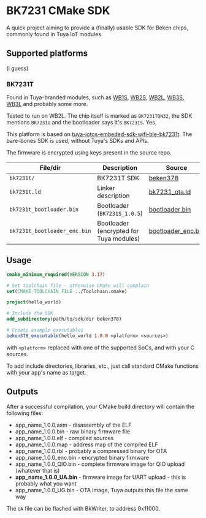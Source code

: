 # BK7231 CMake SDK

A quick project aiming to provide a (finally) usable SDK for Beken chips, commonly found in Tuya IoT modules.

## Supported platforms

(i guess)

### BK7231T

Found in Tuya-branded modules, such as
[WB1S](https://developer.tuya.com/en/docs/iot/wb1s?id=K9duevbj3ol4x),
[WB2S](https://developer.tuya.com/en/docs/iot/wb2s-module-datasheet?id=K9ghecl7kc479),
[WB2L](https://developer.tuya.com/en/docs/iot/wb2l-datasheet?id=K9duegc9bualu),
[WB3S](https://developer.tuya.com/en/docs/iot/wb3s-module-datasheet?id=K9dx20n6hz5n4),
[WB3L](https://developer.tuya.com/en/docs/iot/wb3l-module-datasheet?id=K9duiggw2v8sp) and probably some more.

Tested to run on WB2L. The chip itself is marked as `BK7231TQN32`, the SDK mentions `BK7231U` and the bootloader says
it's `BK7231S`. Yes.

This platform is based
on [tuya-iotos-embeded-sdk-wifi-ble-bk7231t](https://github.com/tuya/tuya-iotos-embeded-sdk-wifi-ble-bk7231t). The
bare-bones SDK is used, without Tuya's SDKs and APIs.

The firmware is encrypted using keys present in the source repo.

| File/dir                     | Description                             | Source                                                                                                                                                           |
|------------------------------|-----------------------------------------|------------------------------------------------------------------------------------------------------------------------------------------------------------------|
| `bk7231t/`                   | BK7231T SDK                             | [beken378](https://github.com/tuya/tuya-iotos-embeded-sdk-wifi-ble-bk7231t/tree/master/platforms/bk7231t/bk7231t_os/beken378)                                    |
| `bk7231t.ld`                 | Linker description                      | [bk7231_ota.ld](https://github.com/tuya/tuya-iotos-embeded-sdk-wifi-ble-bk7231t/blob/master/platforms/bk7231t/bk7231t_os/beken378/build/bk7231_ota.ld)           |
| `bk7231t_bootloader.bin`     | Bootloader (`BK7231S_1.0.5`)            | [bootloader.bin](https://github.com/tuya/tuya-iotos-embeded-sdk-wifi-ble-bk7231t/blob/master/platforms/bk7231t/bk7231t_os/tools/generate/bootloader.bin)         |
| `bk7231t_bootloader_enc.bin` | Bootloader (encrypted for Tuya modules) | [bootloader_enc.bin](https://github.com/tuya/tuya-iotos-embeded-sdk-wifi-ble-bk7231t/blob/master/platforms/bk7231t/bk7231t_os/tools/generate/bootloader_enc.bin) |

## Usage

```cmake
cmake_minimum_required(VERSION 3.17)

# Set toolchain file - otherwise CMake will complain
set(CMAKE_TOOLCHAIN_FILE ../Toolchain.cmake)

project(hello_world)

# Include the SDK
add_subdirectory(path/to/sdk/dir beken378)

# Create example executables
beken378_executable(hello_world 1.0.0 <platform> <sources>)

```

with `<platform>` replaced with one of the supported SoCs, and <sources> with your C sources.

To add include directories, libraries, etc., just call standard CMake functions with your app's name as target.

## Outputs

After a successful compilation, your CMake build directory will contain the following files:

- app_name_1.0.0.asm - disassembly of the ELF
- app_name_1.0.0.bin - raw binary firmware file
- app_name_1.0.0.elf - compiled sources
- app_name_1.0.0.map - address map of the compiled ELF
- app_name_1.0.0.rbl - probably a compressed binary for OTA
- app_name_1.0.0_enc.bin - encrypted binary firmware
- app_name_1.0.0_QIO.bin - complete firmware image for QIO upload (whatever that is)
- **app_name_1.0.0_UA.bin** - firmware image for UART upload - this is probably what you want
- app_name_1.0.0_UG.bin - OTA image, Tuya outputs this file the same way

The `UA` file can be flashed with BkWriter, to address 0x11000.
